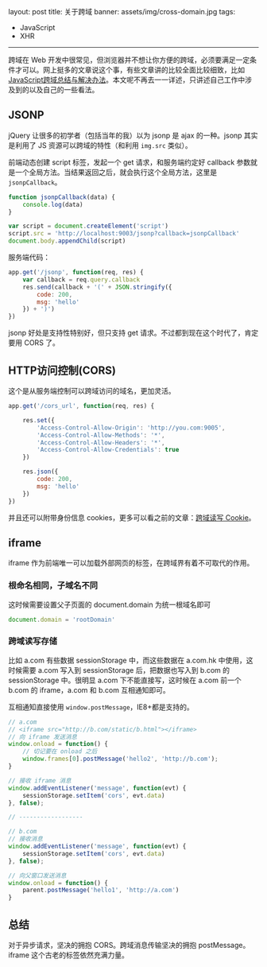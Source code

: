 
layout: post
title: 关于跨域
banner: assets/img/cross-domain.jpg
tags: 
- JavaScript
- XHR
---

跨域在 Web 开发中很常见，但浏览器并不想让你方便的跨域，必须要满足一定条件才可以。网上挺多的文章说这个事，有些文章讲的比较全面比较细致，比如[JavaScript跨域总结与解决办法](http://www.cnblogs.com/rainman/archive/2011/02/20/1959325.html)。本文呢不再去一一详述，只讲述自己工作中涉及到的以及自己的一些看法。

## JSONP

jQuery 让很多的初学者（包括当年的我）以为 jsonp 是 ajax 的一种。jsonp 其实是利用了 JS 资源可以跨域的特性（和利用 `img.src` 类似）。

前端动态创建 script 标签，发起一个 get 请求，和服务端约定好 callback 参数就是一个全局方法。当结果返回之后，就会执行这个全局方法，这里是 `jsonpCallback`。

```js
function jsonpCallback(data) {
    console.log(data)
}

var script = document.createElement('script')
script.src = 'http://localhost:9003/jsonp?callback=jsonpCallback'
document.body.appendChild(script)
```

服务端代码：

```js
app.get('/jsonp', function(req, res) {
    var callback = req.query.callback
    res.send(callback + '(' + JSON.stringify({
        code: 200,
        msg: 'hello'
    }) + ')')
})
```

jsonp 好处是支持性特别好，但只支持 get 请求。不过都到现在这个时代了，肯定要用 CORS 了。

## HTTP访问控制(CORS)

这个是从服务端控制可以跨域访问的域名，更加灵活。

```js
app.get('/cors_url', function(req, res) {

    res.set({
        'Access-Control-Allow-Origin': 'http://you.com:9005',
        'Access-Control-Allow-Methods': '*',
        'Access-Control-Allow-Headers': '*',
        'Access-Control-Allow-Credentials': true
    })

    res.json({
        code: 200,
        msg: 'hello'
    })
})
```

并且还可以附带身份信息 cookies，更多可以看之前的文章：[跨域读写 Cookie](/2017/06/03/cors-cookie.html)。

## iframe

iframe 作为前端唯一可以加载外部网页的标签，在跨域界有着不可取代的作用。

### 根命名相同，子域名不同

这时候需要设置父子页面的 document.domain 为统一根域名即可

```js
document.domain = 'rootDomain'
```

### 跨域读写存储

比如 a.com 有些数据 sessionStorage 中，而这些数据在 a.com.hk 中使用，这时候需要 a.com 写入到 sessionStorage 后，把数据也写入到 b.com 的 sessionStorage 中。很明显 a.com 下不能直接写，这时候在 a.com 前一个 b.com 的 iframe，a.com 和 b.com 互相通知即可。

互相通知直接使用 `window.postMessage`，IE8+都是支持的。

```js
// a.com
// <iframe src="http://b.com/static/b.html"></iframe>
// 向 iframe 发送消息
window.onload = function() {
    // 切记要在 onload 之后
    window.frames[0].postMessage('hello2', 'http://b.com');
}

// 接收 iframe 消息
window.addEventListener('message', function(evt) {
    sessionStorage.setItem('cors', evt.data)
}, false);

// ------------------

// b.com
// 接收消息
window.addEventListener('message', function(evt) {
    sessionStorage.setItem('cors', evt.data)
}, false);

// 向父窗口发送消息
window.onload = function() {
    parent.postMessage('hello1', 'http://a.com')
}
```

## 总结

对于异步请求，坚决的拥抱 CORS。跨域消息传输坚决的拥抱 postMessage。iframe 这个古老的标签依然充满力量。










